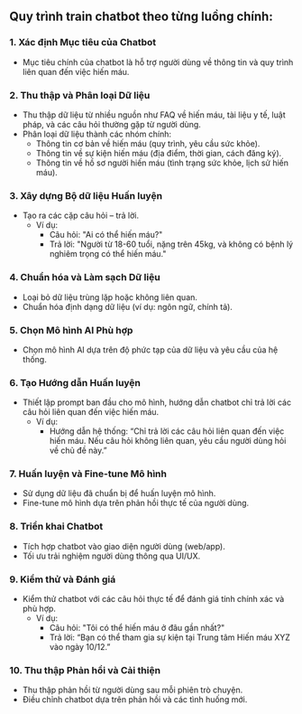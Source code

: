 ## Quy trình train chatbot theo từng luồng chính:

### 1. Xác định Mục tiêu của Chatbot
- Mục tiêu chính của chatbot là hỗ trợ người dùng về thông tin và quy trình liên quan đến việc hiến máu.

### 2. Thu thập và Phân loại Dữ liệu
- Thu thập dữ liệu từ nhiều nguồn như FAQ về hiến máu, tài liệu y tế, luật pháp, và các câu hỏi thường gặp từ người dùng.
- Phân loại dữ liệu thành các nhóm chính:
  - Thông tin cơ bản về hiến máu (quy trình, yêu cầu sức khỏe).
  - Thông tin về sự kiện hiến máu (địa điểm, thời gian, cách đăng ký).
  - Thông tin về hồ sơ người hiến máu (tình trạng sức khỏe, lịch sử hiến máu).

### 3. Xây dựng Bộ dữ liệu Huấn luyện
- Tạo ra các cặp câu hỏi – trả lời.
  - Ví dụ:
    - Câu hỏi: "Ai có thể hiến máu?"
    - Trả lời: "Người từ 18-60 tuổi, nặng trên 45kg, và không có bệnh lý nghiêm trọng có thể hiến máu."

### 4. Chuẩn hóa và Làm sạch Dữ liệu
- Loại bỏ dữ liệu trùng lặp hoặc không liên quan.
- Chuẩn hóa định dạng dữ liệu (ví dụ: ngôn ngữ, chính tả).

### 5. Chọn Mô hình AI Phù hợp
- Chọn mô hình AI dựa trên độ phức tạp của dữ liệu và yêu cầu của hệ thống.

### 6. Tạo Hướng dẫn Huấn luyện
- Thiết lập prompt ban đầu cho mô hình, hướng dẫn chatbot chỉ trả lời các câu hỏi liên quan đến việc hiến máu.
  - Ví dụ:
    - Hướng dẫn hệ thống: “Chỉ trả lời các câu hỏi liên quan đến việc hiến máu. Nếu câu hỏi không liên quan, yêu cầu người dùng hỏi về chủ đề này.”

### 7. Huấn luyện và Fine-tune Mô hình
- Sử dụng dữ liệu đã chuẩn bị để huấn luyện mô hình.
- Fine-tune mô hình dựa trên phản hồi thực tế của người dùng.

### 8. Triển khai Chatbot
- Tích hợp chatbot vào giao diện người dùng (web/app).
- Tối ưu trải nghiệm người dùng thông qua UI/UX.

### 9. Kiểm thử và Đánh giá
- Kiểm thử chatbot với các câu hỏi thực tế để đánh giá tính chính xác và phù hợp.
  - Ví dụ:
    - Câu hỏi: "Tôi có thể hiến máu ở đâu gần nhất?"
    - Trả lời: “Bạn có thể tham gia sự kiện tại Trung tâm Hiến máu XYZ vào ngày 10/12.”

### 10. Thu thập Phản hồi và Cải thiện
- Thu thập phản hồi từ người dùng sau mỗi phiên trò chuyện.
- Điều chỉnh chatbot dựa trên phản hồi và các tình huống mới.
